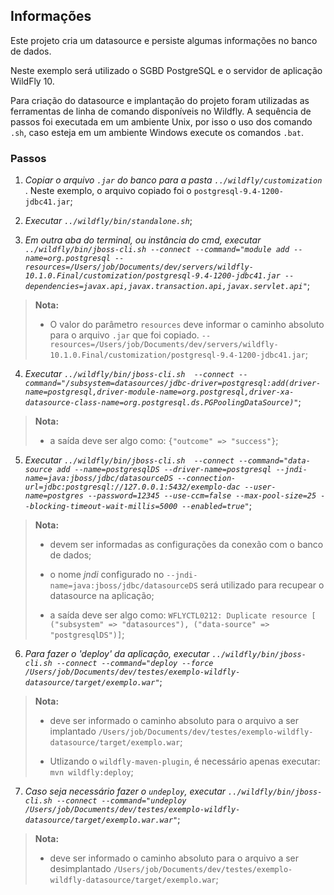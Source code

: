 ## Informações

Este projeto cria um datasource e persiste algumas informações no banco de dados.

Neste exemplo será utilizado o SGBD PostgreSQL e o servidor de aplicação WildFly 10.

Para criação do datasource e implantação do projeto foram utilizadas as ferramentas de linha de comando disponíveis no Wildfly. A sequência de passos foi executada em um ambiente Unix, por isso o uso dos comando `.sh`, caso esteja em um ambiente Windows execute os comandos `.bat`.

### Passos
1. *Copiar o arquivo `.jar` do banco para a pasta `../wildfly/customization`* . Neste exemplo, o arquivo copiado foi o `postgresql-9.4-1200-jdbc41.jar`;

2. *Executar `../wildfly/bin/standalone.sh`*;

3. *Em outra aba do terminal, ou instância do cmd, executar `../wildfly/bin/jboss-cli.sh --connect --command="module add --name=org.postgresql --resources=/Users/job/Documents/dev/servers/wildfly-10.1.0.Final/customization/postgresql-9.4-1200-jdbc41.jar --dependencies=javax.api,javax.transaction.api,javax.servlet.api"`*;
> **Nota:**
>
> * O valor do parâmetro `resources` deve informar o caminho absoluto para o arquivo `.jar` que foi copiado. `--resources=/Users/job/Documents/dev/servers/wildfly-10.1.0.Final/customization/postgresql-9.4-1200-jdbc41.jar`;
>
4. *Executar `../wildfly/bin/jboss-cli.sh  --connect --command="/subsystem=datasources/jdbc-driver=postgresql:add(driver-name=postgresql,driver-module-name=org.postgresql,driver-xa-datasource-class-name=org.postgresql.ds.PGPoolingDataSource)"`*;
> **Nota:**
>
> * a saída deve ser algo como: `{"outcome" => "success"}`;
>

5. *Executar `../wildfly/bin/jboss-cli.sh  --connect --command="data-source add --name=postgresqlDS --driver-name=postgresql --jndi-name=java:jboss/jdbc/datasourceDS --connection-url=jdbc:postgresql://127.0.0.1:5432/exemplo-dac --user-name=postgres --password=12345 --use-ccm=false --max-pool-size=25 --blocking-timeout-wait-millis=5000 --enabled=true"`*;
> **Nota:**
>
> * devem ser informadas as configurações da conexão com o banco de dados;
>
> * o nome *jndi* configurado no `--jndi-name=java:jboss/jdbc/datasourceDS` será utilizado para recupear o datasource na aplicação;
>
> * a saída deve ser algo como:  `WFLYCTL0212: Duplicate resource [
    ("subsystem" => "datasources"),
    ("data-source" => "postgresqlDS")]`;

6. *Para fazer o 'deploy' da aplicação, executar `../wildfly/bin/jboss-cli.sh --connect --command="deploy --force /Users/job/Documents/dev/testes/exemplo-wildfly-datasource/target/exemplo.war"`*;
> **Nota:**
>
> * deve ser informado o caminho absoluto para o arquivo a ser implantado `/Users/job/Documents/dev/testes/exemplo-wildfly-datasource/target/exemplo.war`;
> 
> * Utlizando o `wildfly-maven-plugin`, é necessário apenas executar: `mvn wildfly:deploy`;

7. *Caso seja necessário fazer o `undeploy`, executar `../wildfly/bin/jboss-cli.sh --connect --command="undeploy /Users/job/Documents/dev/testes/exemplo-wildfly-datasource/target/exemplo.war.war"`*;
> **Nota:**
>
> * deve ser informado o caminho absoluto para o arquivo a ser desimplantado `/Users/job/Documents/dev/testes/exemplo-wildfly-datasource/target/exemplo.war`;
